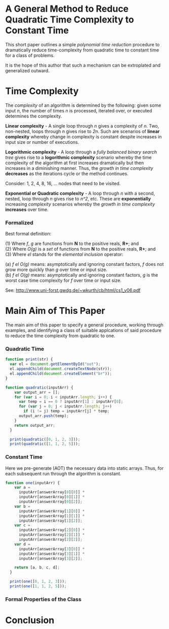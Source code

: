 # A General Method to Reduce Quadratic Time Complexity to Constant Time

This short paper outlines a simple *polynomial time reduction* procedure to dramatically reduce time-complexity from quadratic time to constant time for a class of problems.

It is the hope of this author that such a mechanism can be extroplated and generalized outward.

# Time Complexity

The *complexity* of an algorithm is determined by the following: given some input *n*, the number of times *n* is processed, iterated over, or executed determines the complexity.

**Linear complexity** - A single loop through *n* gives a complexity of *n*. Two, non-nested, loops through *n* gives rise to *2n*. Such are scenarios of **linear complexity** whereby change in complexity is constant despite increases in input size or number of executions.

**Logorithmic complexity** - A loop through a *fully balanced binary search tree* gives rise to a **logorithmic complexity** scenario whereby the time complexity of the algorithm at first increases dramatically but then increases in a diminishing manner. Thus, the *growth in time complexity* **decreases** as the iterations cycle or the method continues.

Consider: 1, 2, 4, 8, 16, ... nodes that need to be visited.  

**Exponential or Quadratic complexity** - A loop through *n* with a second, nested, loop through *n* gives rise to *n^2*, etc. These are **exponentially** increasing *complexity* scenarios whereby the *growth in time complexity* **increases** over time.

### Formalized

Best formal definition:

(1)	Where *f*, *g* are functions from **N** to the positive reals, **R+**; and  
(2) Where *O(g)* is a *set* of functions from **N** to the positive reals, **R+**; and  
(3) Where *el* stands for the *elemental inclusion* operator:  

(a) *f* *el* *O(g)* means: asymptotically and ignoring constant factors, *f* does not grow more quickly than *g* over time or input size.  
(b) *f* *el* *O(g)* means: asymptotically and ignoring constant factors, *g* is the worst case time complexity for *f* over time or input size.   

See: http://www.uni-forst.gwdg.de/~wkurth/cb/html/cs1_v06.pdf

# Main Aim of This Paper

The main aim of this paper to specify a general procedure, working through examples, and identifying a class of suitable applcations of said procedure to reduce the time complexity from quadratic to one.

### Quadratic Time

```javascript
function print(str) {
  var el = document.getElementById("out");
  el.appendChild(document.createTextNode(str));
  el.appendChild(document.createElement("br"));
}
```

```javascript
function quadratic(inputArr) {
    var output_arr = [];
    for (var i = 0; i < inputArr.length; i++) {
      var temp = i == 0 ? inputArr[1] : inputArr[0];
      for (var j = 0; j < inputArr.length; j++)
        if (i != j) temp = inputArr[j] * temp;
      output_arr.push(temp);
    }
    return output_arr;
  }

  print(quadratic([0, 1, 2, 3]));
  print(quadratic([1, 1, 2, 5]));
```

### Constant Time

Here we pre-generate (AOT) the necessary data into static arrays. Thus, for each subsequent run through the algorithm is constant.

```javascript
function one(inputArr) {
    var a =
      inputArr[answerArray[0][0]] *
      inputArr[answerArray[0][1]] *
      inputArr[answerArray[0][2]];
    var b =
      inputArr[answerArray[1][0]] *
      inputArr[answerArray[1][1]] *
      inputArr[answerArray[1][2]];
    var c =
      inputArr[answerArray[2][0]] *
      inputArr[answerArray[2][1]] *
      inputArr[answerArray[2][2]];
    var d =
      inputArr[answerArray[3][0]] *
      inputArr[answerArray[3][1]] *
      inputArr[answerArray[3][2]];

    return [a, b, c, d];
  }

  print(one([0, 1, 2, 3]));
  print(one([1, 1, 2, 5]));
```

### Formal Properties of the Class



# Conclusion